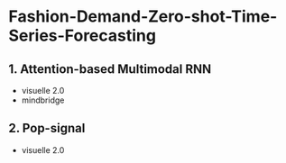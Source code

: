 # Fashion-Demand-Zero-shot-Time-Series-Forecasting
## 1. Attention-based Multimodal RNN
- visuelle 2.0
- mindbridge
## 2. Pop-signal
- visuelle 2.0
